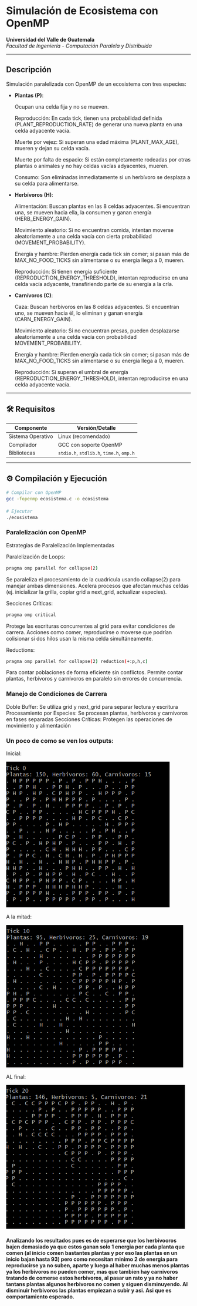 #  Simulación de Ecosistema con OpenMP

**Universidad del Valle de Guatemala**  
*Facultad de Ingeniería - Computación Paralela y Distribuida*  

---

## Descripción
Simulación paralelizada con OpenMP de un ecosistema con tres especies:  
- **Plantas (P)**: 

    Ocupan una celda fija y no se mueven.

    Reproducción: En cada tick, tienen una probabilidad definida (PLANT_REPRODUCTION_RATE) de generar una nueva planta en una celda adyacente vacía.

    Muerte por vejez: Si superan una edad máxima (PLANT_MAX_AGE), mueren y dejan su celda vacía.

    Muerte por falta de espacio: Si están completamente rodeadas por otras plantas o animales y no hay celdas vacías adyacentes, mueren.

    Consumo: Son eliminadas inmediatamente si un herbívoro se desplaza a su celda para alimentarse.
- **Herbívoros (H)**: 

    Alimentación: Buscan plantas en las 8 celdas adyacentes. Si encuentran una, se mueven hacia ella, la consumen y ganan energía (HERB_ENERGY_GAIN).

    Movimiento aleatorio: Si no encuentran comida, intentan moverse aleatoriamente a una celda vacía con cierta probabilidad (MOVEMENT_PROBABILITY).

    Energía y hambre: Pierden energía cada tick sin comer; si pasan más de MAX_NO_FOOD_TICKS sin alimentarse o su energía llega a 0, mueren.

    Reproducción: Si tienen energía suficiente (REPRODUCTION_ENERGY_THRESHOLD), intentan reproducirse en una celda vacía adyacente, transfiriendo parte de su energía a la cría.
- **Carnívoros (C)**:

    Caza: Buscan herbívoros en las 8 celdas adyacentes. Si encuentran uno, se mueven hacia él, lo eliminan y ganan energía (CARN_ENERGY_GAIN).

    Movimiento aleatorio: Si no encuentran presas, pueden desplazarse aleatoriamente a una celda vacía con probabilidad MOVEMENT_PROBABILITY.

    Energía y hambre: Pierden energía cada tick sin comer; si pasan más de MAX_NO_FOOD_TICKS sin alimentarse o su energía llega a 0, mueren.

    Reproducción: Si superan el umbral de energía (REPRODUCTION_ENERGY_THRESHOLD), intentan reproducirse en una celda adyacente vacía.

---

## 🛠 Requisitos
| Componente       | Versión/Detalle          |
|------------------|--------------------------|
| Sistema Operativo| Linux (recomendado)      |
| Compilador       | GCC con soporte OpenMP   |
| Bibliotecas      | `stdio.h`, `stdlib.h`, `time.h`, `omp.h` |

---

## ⚙️ Compilación y Ejecución
```bash
# Compilar con OpenMP
gcc -fopenmp ecosistema.c -o ecosistema

# Ejecutar
./ecosistema
```

### Paralelización con OpenMP
Estrategias de Paralelización Implementadas

Paralelización de Loops:
```bash
pragma omp parallel for collapse(2)
```
Se paraleliza el procesamiento de la cuadrícula usando collapse(2) para manejar ambas dimensiones. Acelera procesos que afectan muchas celdas (ej. inicializar la grilla, copiar grid a next_grid, actualizar especies).

Secciones Críticas:
```bash
pragma omp critical
```
Protege las escrituras concurrentes al grid para evitar condiciones de carrera.  Acciones como comer, reproducirse o moverse que podrían colisionar si dos hilos usan la misma celda simultáneamente.

Reductions:
```bash
pragma omp parallel for collapse(2) reduction(+:p,h,c)
```
Para contar poblaciones de forma eficiente sin conflictos.  Permite contar plantas, herbívoros y carnívoros en paralelo sin errores de concurrencia.

### Manejo de Condiciones de Carrera

Doble Buffer: Se utiliza grid y next_grid para separar lectura y escritura
Procesamiento por Especies: Se procesan plantas, herbívoros y carnívoros en fases separadas
Secciones Críticas: Protegen las operaciones de movimiento y alimentación

### Un poco de como se ven los outputs: 
Inicial: 

![image](image-2.png)

A la mitad:

![alt text](image-3.png)


AL final: 

![alt text](image-4.png)

#### Analizando los resultados pues es de esperarse que los herbivooros bajen demasiado ya que estos ganan solo 1 energia por cada planta que comen (al inicio comen bastantes plantas y por eso las plantas en un inicio bajan hasta 93) pero como necesitan minimo 2 de energia para reproducirse ya no suben, aparte y luego al haber muchas menos plantas ya los herbivoros no pueden comer, mas que tambien hay carnivoros tratando de comerse estos herbivoros, al pasar un rato y ya no haber tantans plantas algunos herbivoros no comen y siguen disminuyendo. Al disminuir herbivoros las plantas empiezan a subir y asi. Asi que es comportamiento esperado. 
